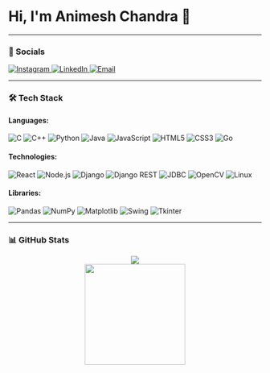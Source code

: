 # Hi, I'm Animesh Chandra 👋
---

### 📱 Socials

<p align="left">
    <a href="[your-instagram-url]" target="_blank">
        <img src="https://img.shields.io/badge/Instagram-E4405F?style=for-the-badge&logo=instagram&logoColor=white" alt="Instagram"/>
    </a>
    <a href="https://www.linkedin.com/in/animeshchandra232003/" target="_blank">
        <img src="https://img.shields.io/badge/LinkedIn-0077B5?style=for-the-badge&logo=linkedin&logoColor=white" alt="LinkedIn"/>
    </a>
    <a href="mailto:animeshchandra474@gmail.com" target="_blank">
        <img src="https://img.shields.io/badge/Email-D14836?style=for-the-badge&logo=gmail&logoColor=white" alt="Email"/>
    </a>
</p>

---

### 🛠 Tech Stack

#### Languages:
<p align="left">
    <img src="https://img.shields.io/badge/C-00599C?style=for-the-badge&logo=c&logoColor=white" alt="C"/>
    <img src="https://img.shields.io/badge/C++-00599C?style=for-the-badge&logo=c%2B%2B&logoColor=white" alt="C++"/>
    <img src="https://img.shields.io/badge/Python-3776AB?style=for-the-badge&logo=python&logoColor=white" alt="Python"/>
    <img src="https://img.shields.io/badge/Java-ED8B00?style=for-the-badge&logo=openjdk&logoColor=white" alt="Java"/>
    <img src="https://img.shields.io/badge/JavaScript-F7DF1E?style=for-the-badge&logo=javascript&logoColor=black" alt="JavaScript"/>
    <img src="https://img.shields.io/badge/HTML5-E34F26?style=for-the-badge&logo=html5&logoColor=white" alt="HTML5"/>
    <img src="https://img.shields.io/badge/CSS3-1572B6?style=for-the-badge&logo=css3&logoColor=white" alt="CSS3"/>
    <img src="https://img.shields.io/badge/Go-00ADD8?style=for-the-badge&logo=go&logoColor=white" alt="Go"/>
</p>

#### Technologies:
<p align="left">
    <img src="https://img.shields.io/badge/React-20232A?style=for-the-badge&logo=react&logoColor=61DAFB" alt="React"/>
    <img src="https://img.shields.io/badge/Node.js-339933?style=for-the-badge&logo=nodedotjs&logoColor=white" alt="Node.js"/>
    <img src="https://img.shields.io/badge/Django-092E20?style=for-the-badge&logo=django&logoColor=white" alt="Django"/>
    <img src="https://img.shields.io/badge/Django%20REST-A30000?style=for-the-badge&logo=django&logoColor=white" alt="Django REST"/>
    <img src="https://img.shields.io/badge/JDBC-52BE80?style=for-the-badge&logo=java&logoColor=white" alt="JDBC"/>
    <img src="https://img.shields.io/badge/OpenCV-272822?style=for-the-badge&logo=opencv&logoColor=white" alt="OpenCV"/>
    <img src="https://img.shields.io/badge/Linux-FCC624?style=for-the-badge&logo=linux&logoColor=black" alt="Linux"/>
</p>

#### Libraries:
<p align="left">
    <img src="https://img.shields.io/badge/Pandas-2C2D72?style=for-the-badge&logo=pandas&logoColor=white" alt="Pandas"/>
    <img src="https://img.shields.io/badge/NumPy-013243?style=for-the-badge&logo=numpy&logoColor=white" alt="NumPy"/>
    <img src="https://img.shields.io/badge/Matplotlib-3776AB?style=for-the-badge&logo=matplotlib&logoColor=white" alt="Matplotlib"/>
    <img src="https://img.shields.io/badge/Swing-52BE80?style=for-the-badge&logo=java&logoColor=white" alt="Swing"/>
    <img src="https://img.shields.io/badge/Tkinter-2C2D72?style=for-the-badge&logo=python&logoColor=white" alt="Tkinter"/>
</p>

---

### 📊 GitHub Stats

<p align="center">
  <img src="https://github-readme-streak-stats.herokuapp.com/?user=animeshchandra-121&theme=tokyonight&hide_border=true&border_radius=10" />
<br>
<img 
       src="https://github-readme-stats.vercel.app/api/top-langs/?username=animeshchandra-121&layout=compact&theme=tokyonight&hide_border=true&border_radius=10"
       height="200px" 
  />
</p>

